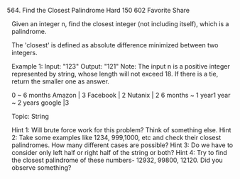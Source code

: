 564. Find the Closest Palindrome
Hard 150 602 Favorite Share

Given an integer n, find the closest integer (not including itself), which is a palindrome.

The 'closest' is defined as absolute difference minimized between two integers.

Example 1:
Input: "123"
Output: "121"
Note:
The input n is a positive integer represented by string, whose length will not exceed 18.
If there is a tie, return the smaller one as answer.

0 ~ 6 months
Amazon | 3 Facebook | 2 Nutanix | 2
6 months ~ 1 year1 year ~ 2 years
google |3

Topic: String

Hint 1:
Will brute force work for this problem? Think of something else.
Hint 2:
Take some examples like 1234, 999,1000, etc and check their closest palindromes. How many different cases are possible?
Hint 3:
Do we have to consider only left half or right half of the string or both?
Hint 4:
Try to find the closest palindrome of these numbers- 12932, 99800, 12120. Did you observe something?
